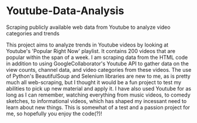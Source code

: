 # Youtube-Data-Analysis
Scraping publicly available web data from Youtube to analyze video categories and trends

This project aims to analyze trends in Youtube videos by looking at Youtube's 'Popular Right Now' playlist. It contains 200 videos that are popular within the span of a week. I am scraping data from the HTML code in addition to using GoogleCollaborator's Youtube API to gather data on the view counts, channel data, and video categories from these videos. The use of Python's BeautifulSoup and Selenium libraries are new to me, as is pretty much all web-scraping, but I thought it would be a fun project to test my abilities to pick up new material and apply it. I have also used Youtube for as long as I can remember, watching everything from music videos, to comedy sketches, to informational videos, which has shaped my incessant need to learn about new things. This is somewhat of a test and a passion project for me, so hopefully you enjoy the code(?)!
